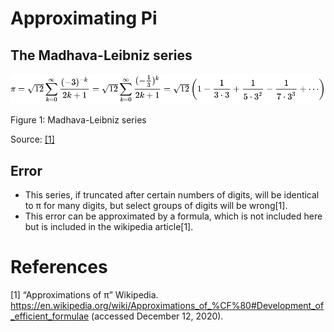 # Approximating Pi

## The Madhava-Leibniz series
![Madhava-Leibniz series](assets/img/madhava-leibniz-formulae.svg)

Figure 1: Madhava-Leibniz series

Source: [[1]](https://en.wikipedia.org/wiki/Approximations_of_%CF%80#Middle_Ages)

## Error
- This series, if truncated after certain numbers of digits, will be identical to π for many digits, but select groups of digits will be wrong[1].
- This error can be approximated by a formula, which is not included here but is included in the wikipedia article[1].
# References

[1] “Approximations of π” Wikipedia. https://en.wikipedia.org/wiki/Approximations_of_%CF%80#Development_of_efficient_formulae (accessed December 12, 2020).
